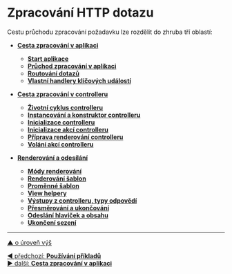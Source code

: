 # Zpracování HTTP dotazu

Cestu průchodu zpracování požadavku lze rozdělit do zhruba tří oblastí:

- [**Cesta zpracování v aplikaci**](./application/README.md)
  - [**Start aplikace**](./application/app-start.md)
  - [**Průchod zpracování v aplikaci**](./application/app-dispatch.md)
  - [**Routování dotazů**](./application/request-routing.md)
  - [**Vlastní handlery klíčových událostí**](./application/custom-handlers.md)

- [**Cesta zpracování v controlleru**](./controller/README.md)
  - [**Životní cyklus controlleru**](./controller/lifecycle.md)
  - [**Instancování a konstruktor controlleru**](./controller/instancing-and-constructor.md)
  - [**Inicializace controlleru**](./controller/initialization.md)
  - [**Inicializace akcí controlleru**](./controller/action-initialization.md)
  - [**Příprava renderování controlleru**](./controller/pre-dispatching.md)
  - [**Volání akcí controlleru**](./controller/action.md)

- [**Renderování a odesílání**](./rendering/README.md)
  - [**Módy renderování**](./rendering/rendering-modes.md)
  - [**Renderování šablon**](./rendering/views-rendering.md)
  - [**Proměnné šablon**](./rendering/view-variables.md)
  - [**View helpery**](./rendering/view-helpers.md)
  - [**Výstupy z controlleru, typy odpovědí**](./rendering/controller-output.md)
  - [**Přesměrování a ukončování**](./rendering/redirecting-and-termination.md)
  - [**Odeslání hlaviček a obsahu**](./rendering/response-sending.md)
  - [**Ukončení sezení**](./rendering/session-saving.md)

---

[▲ o úroveň výš](../README.md)

<div class="prev-next">

[◀ předchozí: **Používání příkladů**](../first-steps/examples/README.md)  
[▶ další: **Cesta zpracování v aplikaci**](./application/README.md)  

</div>